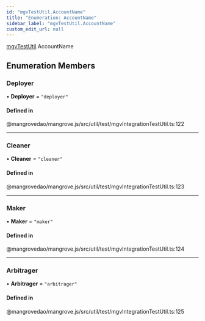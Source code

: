 ```yaml
---
id: "mgvTestUtil.AccountName"
title: "Enumeration: AccountName"
sidebar_label: "mgvTestUtil.AccountName"
custom_edit_url: null
---
```


[mgvTestUtil](../namespaces/mgvTestUtil.md).AccountName

## Enumeration Members

### <a id="deployer" name="deployer"></a> Deployer

• **Deployer** = ``"deployer"``

#### Defined in

@mangrovedao/mangrove.js/src/util/test/mgvIntegrationTestUtil.ts:122

___

### <a id="cleaner" name="cleaner"></a> Cleaner

• **Cleaner** = ``"cleaner"``

#### Defined in

@mangrovedao/mangrove.js/src/util/test/mgvIntegrationTestUtil.ts:123

___

### <a id="maker" name="maker"></a> Maker

• **Maker** = ``"maker"``

#### Defined in

@mangrovedao/mangrove.js/src/util/test/mgvIntegrationTestUtil.ts:124

___

### <a id="arbitrager" name="arbitrager"></a> Arbitrager

• **Arbitrager** = ``"arbitrager"``

#### Defined in

@mangrovedao/mangrove.js/src/util/test/mgvIntegrationTestUtil.ts:125
